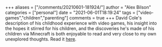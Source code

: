 +++
aliases = ["/comments/20210601-181924/"]
author = "Alex Bilson"
categories = ["personal"]
date = "2021-06-01T18:19:24"
tags = ["video-games","children","parenting"]
comments = true
+++
David Cole's description of his childhood experience with video games, his insight into the hopes it stirred for his children, and the discoveries he's made of his children via Minecraft is both enjoyable to read and very close to my own unexplored thoughts. Read it [here](http://davidcole.me/floor-is-lava.html).

